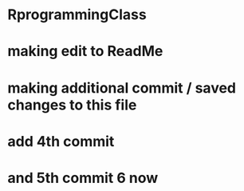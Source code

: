 # RprogrammingClass
# making edit to ReadMe
# making additional commit / saved changes to this file
# add 4th commit
# and 5th commit 6 now
